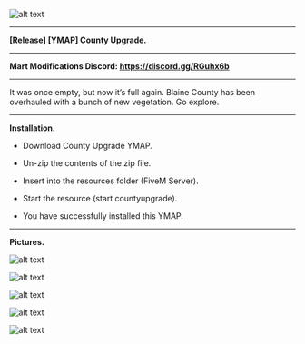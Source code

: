 ![alt text](https://forum.cfx.re/uploads/default/original/4X/6/0/2/6025f5a7cab0287751c8932522cb12a4219447e2.png "Banner")

---

**[Release] [YMAP] County Upgrade.**

---

**Mart Modifications Discord: https://discord.gg/RGuhx6b**

---

It was once empty, but now it’s full again. Blaine County has been overhauled with a bunch of new vegetation. Go explore.

---

**Installation.**

* Download County Upgrade YMAP.

* Un-zip the contents of the zip file.

* Insert into the resources folder (FiveM Server).

* Start the resource (start countyupgrade).

* You have successfully installed this YMAP.

---

**Pictures.**

![alt text](https://forum.cfx.re/uploads/default/original/4X/7/5/4/75470270f546b20fd8b6b7b171e2177605b15fb5.jpeg "1")

![alt text](https://forum.cfx.re/uploads/default/original/4X/7/1/2/7121b8036d2aa30b1017eb2d6f5b1bd82b1250f2.jpeg "2")

![alt text](https://forum.cfx.re/uploads/default/original/4X/0/8/d/08d11184e5bd04250fa894bfbae408b42eab1fd4.jpeg "3")

![alt text](https://forum.cfx.re/uploads/default/original/4X/e/5/2/e522522c484ed878ff8251b3ac3b686a9dae3ed9.jpeg "4")

![alt text](https://forum.cfx.re/uploads/default/original/4X/1/3/a/13a3d30af32e49dc6cb42631ade2493fd97fb515.jpeg "5")
